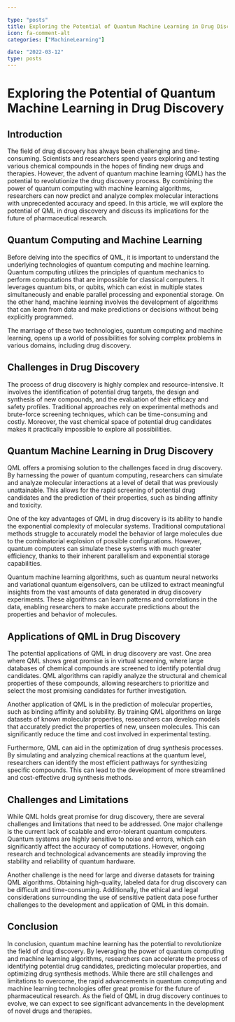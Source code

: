```yaml
---

type: "posts"
title: Exploring the Potential of Quantum Machine Learning in Drug Discovery
icon: fa-comment-alt
categories: ["MachineLearning"]

date: "2022-03-12"
type: posts
---
```





# Exploring the Potential of Quantum Machine Learning in Drug Discovery

## Introduction

The field of drug discovery has always been challenging and time-consuming. Scientists and researchers spend years exploring and testing various chemical compounds in the hopes of finding new drugs and therapies. However, the advent of quantum machine learning (QML) has the potential to revolutionize the drug discovery process. By combining the power of quantum computing with machine learning algorithms, researchers can now predict and analyze complex molecular interactions with unprecedented accuracy and speed. In this article, we will explore the potential of QML in drug discovery and discuss its implications for the future of pharmaceutical research.

## Quantum Computing and Machine Learning

Before delving into the specifics of QML, it is important to understand the underlying technologies of quantum computing and machine learning. Quantum computing utilizes the principles of quantum mechanics to perform computations that are impossible for classical computers. It leverages quantum bits, or qubits, which can exist in multiple states simultaneously and enable parallel processing and exponential storage. On the other hand, machine learning involves the development of algorithms that can learn from data and make predictions or decisions without being explicitly programmed.

The marriage of these two technologies, quantum computing and machine learning, opens up a world of possibilities for solving complex problems in various domains, including drug discovery.

## Challenges in Drug Discovery

The process of drug discovery is highly complex and resource-intensive. It involves the identification of potential drug targets, the design and synthesis of new compounds, and the evaluation of their efficacy and safety profiles. Traditional approaches rely on experimental methods and brute-force screening techniques, which can be time-consuming and costly. Moreover, the vast chemical space of potential drug candidates makes it practically impossible to explore all possibilities.

## Quantum Machine Learning in Drug Discovery

QML offers a promising solution to the challenges faced in drug discovery. By harnessing the power of quantum computing, researchers can simulate and analyze molecular interactions at a level of detail that was previously unattainable. This allows for the rapid screening of potential drug candidates and the prediction of their properties, such as binding affinity and toxicity.

One of the key advantages of QML in drug discovery is its ability to handle the exponential complexity of molecular systems. Traditional computational methods struggle to accurately model the behavior of large molecules due to the combinatorial explosion of possible configurations. However, quantum computers can simulate these systems with much greater efficiency, thanks to their inherent parallelism and exponential storage capabilities.

Quantum machine learning algorithms, such as quantum neural networks and variational quantum eigensolvers, can be utilized to extract meaningful insights from the vast amounts of data generated in drug discovery experiments. These algorithms can learn patterns and correlations in the data, enabling researchers to make accurate predictions about the properties and behavior of molecules.

## Applications of QML in Drug Discovery

The potential applications of QML in drug discovery are vast. One area where QML shows great promise is in virtual screening, where large databases of chemical compounds are screened to identify potential drug candidates. QML algorithms can rapidly analyze the structural and chemical properties of these compounds, allowing researchers to prioritize and select the most promising candidates for further investigation.

Another application of QML is in the prediction of molecular properties, such as binding affinity and solubility. By training QML algorithms on large datasets of known molecular properties, researchers can develop models that accurately predict the properties of new, unseen molecules. This can significantly reduce the time and cost involved in experimental testing.

Furthermore, QML can aid in the optimization of drug synthesis processes. By simulating and analyzing chemical reactions at the quantum level, researchers can identify the most efficient pathways for synthesizing specific compounds. This can lead to the development of more streamlined and cost-effective drug synthesis methods.

## Challenges and Limitations

While QML holds great promise for drug discovery, there are several challenges and limitations that need to be addressed. One major challenge is the current lack of scalable and error-tolerant quantum computers. Quantum systems are highly sensitive to noise and errors, which can significantly affect the accuracy of computations. However, ongoing research and technological advancements are steadily improving the stability and reliability of quantum hardware.

Another challenge is the need for large and diverse datasets for training QML algorithms. Obtaining high-quality, labeled data for drug discovery can be difficult and time-consuming. Additionally, the ethical and legal considerations surrounding the use of sensitive patient data pose further challenges to the development and application of QML in this domain.

## Conclusion

In conclusion, quantum machine learning has the potential to revolutionize the field of drug discovery. By leveraging the power of quantum computing and machine learning algorithms, researchers can accelerate the process of identifying potential drug candidates, predicting molecular properties, and optimizing drug synthesis methods. While there are still challenges and limitations to overcome, the rapid advancements in quantum computing and machine learning technologies offer great promise for the future of pharmaceutical research. As the field of QML in drug discovery continues to evolve, we can expect to see significant advancements in the development of novel drugs and therapies.